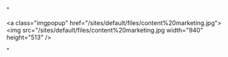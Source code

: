 "<p><a class=\"imgpopup\" href=\"/sites/default/files/content%20marketing.jpg\"><img src=\"/sites/default/files/content%20marketing.jpg width=\"940\" height=\"513\" /></a></p> "